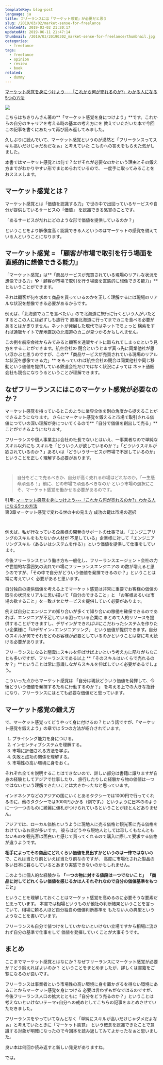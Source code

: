```yaml
---
templateKey: blog-post
language: ja
title: フリーランスには「マーケット感覚」が必要だと思う
slug: /2019/03/02/market-sense-for-freelance
createdAt: 2019-03-02 21:20:17
updatedAt: 2019-06-11 21:47:14
thumbnail: /2019/03/20190302_market-sense-for-freelance/thumbnail.jpg
categories:
  - freelance
tags:
  - freelance
  - opinion
  - review
  - book
related:
  - dummy
---
```



<a id="marketing-sence-text" class="js-ga-click-book-marketing-sence" href="https://amzn.to/2EsMyie">マーケット感覚を身につけよう---「これから何が売れるのか?」わかる人になる5つの方法</a>

<a id="marketing-sence-image" class="js-ga-click-book-marketing-sence" href="https://www.amazon.co.jp/%E3%83%9E%E3%83%BC%E3%82%B1%E3%83%83%E3%83%88%E6%84%9F%E8%A6%9A%E3%82%92%E8%BA%AB%E3%81%AB%E3%81%A4%E3%81%91%E3%82%88%E3%81%86-%E3%80%8C%E3%81%93%E3%82%8C%E3%81%8B%E3%82%89%E4%BD%95%E3%81%8C%E5%A3%B2%E3%82%8C%E3%82%8B%E3%81%AE%E3%81%8B-%E3%80%8D%E3%82%8F%E3%81%8B%E3%82%8B%E4%BA%BA%E3%81%AB%E3%81%AA%E3%82%8B5%E3%81%A4%E3%81%AE%E6%96%B9%E6%B3%95-%E3%81%A1%E3%81%8D%E3%82%8A%E3%82%93/dp/4478064784/ref=as_li_ss_il?ie=UTF8&linkCode=li2&tag=llg01-22&linkId=d215a817b086dd6a55955c06acd8534f&language=ja_JP" target="_blank"><img border="0" src="//ws-fe.amazon-adsystem.com/widgets/q?_encoding=UTF8&ASIN=4478064784&Format=_SL160_&ID=AsinImage&MarketPlace=JP&ServiceVersion=20070822&WS=1&tag=llg01-22&language=ja_JP" ></a><img src="https://ir-jp.amazon-adsystem.com/e/ir?t=llg01-22&language=ja_JP&l=li2&o=9&a=4478064784" width="1" height="1" border="0" alt="" style="border:none !important; margin:0px !important;" />


こちらはちきりんさん著の**「マーケット感覚を身につけよう」**です。これからの自分のキャリアを考える時の基本の考え方にを
教えていただいた本で今回この記事を書くにあたって再び読み返してみました。

久しぶりに読んでいて、マーケット感覚というのが漠然と「フリーランスってスキル高いだけじゃだめだなぁ」と考えていた
こものへの答えをもらえた気がしました。

本書ではマーケット感覚とは何で？なぜそれが必要なのかという理由とその鍛え方までがわかりやすい形でまとめられているので、
一度手に取ってみることをおススメします。

## マーケット感覚とは？

マーケット感覚とは「価値を認識する力」で世の中で出回っているサービスや自分が提供しているサービスの「価値」
を認識できる感覚のことです。

「あるサービスがだれにどのような形で価値を提供しているのか？」

ということをより解像度高く認識できる人というのはマーケットの感覚を備えている人ということになります。

<div class="adsense"></div>

## マーケット感覚 = 「顧客が市場で取引を行う場面を直感的に想像できる能力」


「マーケット感覚」は**「商品サービスが売買されている現場のリアルな状況を想像できる力」**や**「顧客が市場で取引を行う場面を直感的に想像できる能力」**ともいうことができます。

それは顧客が何を求めて商品を買っているのかを正しく理解するには現場のリアルな状況を想像できる必要があるからです。

例えば、「北海道でカニを食べたい」ので北海道に旅行に行くという人がいたとするとこの人には必ずしも旅行で
直接北海道に行ってまでカニを食べる必要があるとはかぎりません。ネットが発展した現代ではネットでちょっと
検索をすれば通販サイトで産地直送の北海道のカニが見つかるかもしれません。

この例を航空会社からみてみると顧客を通販サイトに取られてしまったという見方をすることができます。航空会社の
競合というとまず真っ先に同業他社が思い浮かぶと思うのですが、この**「商品サービスが売買されている現場のリアルな状況を想像できる力」**
をもっていれば航空会社の競合は同業他社や同じ移動という価値を提供している鉄道会社だけではなく状況によっては
ネット通販会社も競合になりうるということが理解できます。

## なぜフリーランスにはこのマーケット感覚が必要なのか？

マーケット感覚を持っているとこのように業界全体を別の角度から捉えることができるようになります。
さらにマーケット感覚を鍛えると市場で取引される価値につていの深い理解が身についてくるので**「自分で価値を創出して売る」**ことができるようになります。

フリーランスや個人事業主は会社の社長でないとはいえ、一事業者なので単純なスキル以外にも
スキルを「どういう人が欲しているのか？」「どういうスキルが欲されているのか？」あるいは「どういうサービスが市場で不足しているのか」ということを正しく理解する必要があります。

&nbsp;

<blockquote> 自分をどこで売るべきか、自分が高く売れる市場はどれなのか。「一生懸命頑張る！」前に、どの市場で頑張るべきなのか
という市場の選択にこそ、マーケット感覚を働かせる必要があるのです。
</blockquote>

<div class="small-text">
引用: <a id="marketing-sence-image" class="js-ga-click-book-marketing-sence" href="https://amzn.to/2EsMyie">マーケット感覚を身につけよう---「これから何が売れるのか?」わかる人になる5つの方法</a>
<br/>第3章マーケット感覚で変わる世の中の見え方 成功の鍵は市場の選択
</div>

&nbsp;

例えば、私が行なっている企業様の開発のサポートの仕事では、「エンジニアリングのスキルをもたないか人材が
不足している」企業様に対して「エンジニアリングスキル（あるいはシステムを作る）」という価値を提供して仕事をしています。

今後フリーランスという働き方も一般化し、フリーランスエージェント会社の力や世間的な雰囲気の流れで市場にフリーランスエンジニアの
の数が増えると思うのですが、「その中で自分がどういう価値を発揮できるのか？」ということは常に考えていく
必要があると思います。

自分独自の提供価値を考える上でマーケット感覚は非常に重要でお客様の価値の取引の状況をリアルに思い描いて「自分のできること」と
「お客様あるいは市場の欲すること」を一致させたサービスを提供していく必要があります。

例えば自分にエンジニアの知り合いが多くて知り合いの稼働を確保できるのであれば、エンジニアが不足している困っている企業に
まとめて人的リソースを提供することができますし、デザインができればUIにこだわったシステムを作りたい企業様に「UIデザイン+エンジニアリング」
という価値が提供できます。自分のスキルが何でそれをどのお客様が必要としているのかということは常に考え続ける必要があります。

フリーランスになると闇雲にスキルを伸ばせばよいという考え方に陥りがちなことも多いですが、フリーランスである以上
**「そのスキルはいくらで売れるのか？」**ということは常に意識しながらスキルを伸ばしていく必要があるでしょう。

こういった点からマーケット感覚は
「自分は現状どういう価値を発揮して、今後どういう価値を発揮するために行動するのか？」
を考える上での大きな指針になり、フリーランスにはとても必要な価値だと思っています。


## マーケット感覚の鍛え方

で、マーケット感覚ってどうやって身に付けるの？という話ですが、「マーケット感覚を鍛えよう」の章では
5つの方法が紹介されています。

1. プライシング能力を身につける。
2. インセンティブシステムを理解する。
3. 市場に評価される方法を学ぶ。
4. 失敗と成功の関係を理解する。
5. 市場性の高い環境に身をおく。

それぞれ全てを説明することはできないので、詳しい部分は書籍に譲りますが自身の経験としてアジアで仕事したり、
旅行したりした経験から物の価値は一つではないという理解できたいことは大きかったなと思っています。

インドネシアなどのアジアの国にいくとあるタクシーでは1000円で行ってくれるのに、他のタクシーでは3000円かかる（例です。）というように日本ののように一つ一つのものに綺麗に値札がつけられているということがほとんどありません。

アジアでは、ローカル価格というように現地人に売る価格と観光客に売る価格をわけているお店が多いです。
彼らはどうやら現地人としては珍しくもなんともないものを観光客は面白いと感じて買ってくれるので購入に際して要求する価格が違うようです。

**相手によってその商品にどれくらい価値を見出すかというのは一律ではない**ので、これは当たり前といえば当たり前なのですが、
高度に市場化された製品の多い日本に暮らしているとあまり実感できないのかもしれません。

このように個人的な経験から
**「一つの物に対する値段は一つでないこと」**
**「商品に対してどれくらい価値を感じるかは人それぞれなので自分の価値基準をもつこと」**

ということを理解しておくことはマーケット感覚を高めるのに必要そうな要素だと思っています。
本書では相場というものが他社の判断結果ということを言っていて、相場に頼る人ほど自分独自の価値判断基準を
もたない人の典型というようなことを書いています。

フリーランスも自分で値つけをしていかないといけない立場ですから相場に流されず自分の基準で仕事をして
価値を発揮していくことが大事そうです。


## まとめ

ここまでマーケット感覚とはなにか？なぜフリーランスにマーケット感覚が必要か？どう鍛えればよいのか？
ということをまとめましたが、詳しくは書籍をご覧になるのが良いです。

フリーランスは事業者という市場性の高い環境に身を置かざるを得ない環境にあることからマーケット感覚を身につける
必要は言わずもがなではるのですが、今後フリーランス人口の拡大とともに「自分をどう売るのか？」ということは
考えないといけないテーマ+自分への戒めとしてこちらの記事をまとめさせていただきました。

フリーランスをやっていてなんとなく「単純にスキルが高いだけじゃダメだよなぁ」と考えていたときに「マーケット感覚」
という概念を認識できたことで意識する対象が明確になったので今回本を読み返してみてよかったなぁと思いました。

良い本は何回か読み返すと新しい発見がありますね。

では。
